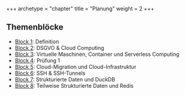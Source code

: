 +++
archetype = "chapter"
title = "Planung"
weight = 2
+++

## Themenblöcke

- [Block 1](01-definition/): Definition
- [Block 2](02-dsgvo/): DSGVO & Cloud Computing
- [Block 3](03-vms-container-serverless/): Virtuelle Maschinen, Container und Serverless Computing
- [Block 4](04-pruefung-1/): Prüfung 1
- [Block 5](05-cloud-migration-infrastruktur/): Cloud-Migration und Cloud-Infrastruktur
- [Block 6](06-ssh-tunnels/): SSH & SSH-Tunnels
- [Block 7](07-duckdb/): Strukturierte Daten und DuckDB
- [Block 8](08-redis/): Teilweise Strukturierte Daten und Redis
